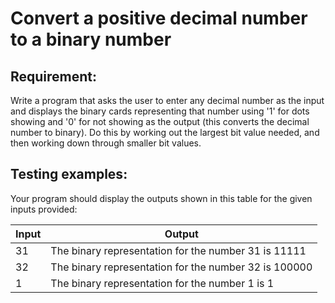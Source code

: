 # Convert a positive decimal number to a binary number

## Requirement:

Write a program that asks the user to enter any decimal number as the input
and displays the binary cards representing that number using '1' for dots
showing and '0' for not showing as the output (this converts the decimal
number to binary).
Do this by working out the largest bit value needed, and then working down
through smaller bit values.

## Testing examples:

Your program should display the outputs shown in this table for the given
inputs provided:

| Input | Output                                                |
|-------|-------------------------------------------------------|
| 31    | The binary representation for the number 31 is 11111  |
| 32    | The binary representation for the number 32 is 100000 |
| 1     | The binary representation for the number 1 is 1       |
